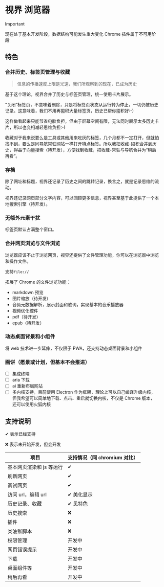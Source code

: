 # 视界 浏览器

> [!IMPORTANT]
> 现在处于基本开发阶段，数据结构可能发生重大变化
> Chrome 插件属于不可用阶段

## 特色

### 合并历史、标签页管理与收藏

> 信息的传播速度上限是光速，我们所观察到的现在，已成为历史

基于这个理论，视界合并了历史与标签页管理，统一使用卡片展示。

“关闭”标签页，不意味着删除，只是将标签页状态从运行转为停止，一切仍被历史记录。这意味着，我们不用再囤积大量标签页，历史已帮你囤积好:-)

这样做看起来只能节省电脑负担，但由于屏幕空间有限，无法同时展示太多历史卡片，所以也变相减轻思维负担:-)

收藏对于我来说要么是工具或其他用来吃灰的标签，几个月都不一定打开，但就怕找不到，要么是同导航常驻网站一样打开特点标签。所以我把收藏-囤积合并到历史，得益于向量搜索（待开发），方便找到收藏，把收藏-常驻与导航合并为“稍后再看”。

### 存档

除了网址和标题，视界还记录了历史之间的跳转记录，换言之，就是记录思维的流动。

视界还记录网页部分文字内容，可以回顾更多信息，视界甚至基于此提供了一个本地搜索引擎（待开发）。

### 无额外元素干扰

标签页默认占满整个窗口。

### 合并网页浏览与文件浏览

浏览器应该不止于浏览网页，视界还提供了文件管理功能，你可以在浏览器中浏览和操作文件。

支持`file://`

拓展了 Chrome 的文件浏览功能：

-   markdown 预览
-   图片缩放（待开发）
-   音频元数据解析，展示封面和歌词，实现基本的音乐播放器
-   视频优化控件
-   pdf（待开发）
-   epub（待开发）

### 动态桌面背景和小组件

将 web 技术进一步延伸，不仅限于 PWA，还支持动态桌面背景和小组件

### 画饼（愿景或计划，但基本**不会推进**）

-   [ ] 集成终端
-   [ ] aria 下载
-   [ ] ai 重新布局网站
-   [ ] 多内核支持，目前使用 Electron 作为框架，理论上可以自己编译升级内核，但我希望可以简单地下载、点击、重启就切换内核，不仅是 Chrome 版本，还可以使用火狐内核

## 支持说明

✔ 表示已经支持

❌ 表示未开始开发，但会开发

| 项目                     | 支持情况（同 chromium 对比） |
| ------------------------ | ---------------------------- |
| 基本网页渲染和 js 等运行 | ✔                            |
| 刷新网页                 | ✔                            |
| 调试网页                 | ✔                            |
| 访问 url，编辑 url       | ✔ 美化显示                   |
| 历史记录、收藏           | ✔ 见特色                     |
| 历史搜索                 | ❌                           |
| 插件                     | ❌                           |
| 类油猴脚本               | ❌                           |
| 权限管理                 | 开发中                       |
| 网页错误提示             | 开发中                       |
| 下载                     | 开发中                       |
| 桌面组件等               | 开发中                       |
| 稍后再看                 | 开发中                       |
